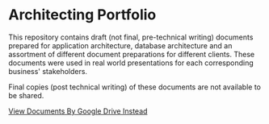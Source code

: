 # Architecting Portfolio

This repository contains draft (not final, pre-technical writing) documents prepared for application architecture, database architecture and an assortment of different document preparations for different clients. These documents were used in real world presentations for each corresponding business' stakeholders.

Final copies (post technical writing) of these documents are not available to be shared.

[View Documents By Google Drive Instead](https://drive.google.com/drive/folders/1RwszXnoVjbXo6oje_YAMoC6-HKbxRHim?usp=sharing)
